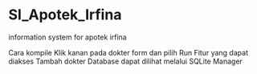 # SI_Apotek_Irfina
information system for apotek irfina

Cara kompile Klik kanan pada dokter form dan pilih Run
Fitur yang dapat diakses Tambah dokter
Database dapat dilihat melalui SQLite Manager
